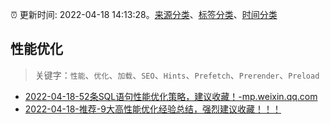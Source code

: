 :alarm_clock: 更新时间: 2022-04-18 14:13:28。[来源分类](../README.md)、[标签分类](../TAGS.md)、[时间分类](../TIMELINE.md)

## 性能优化


> 关键字：`性能`、`优化`、`加载`、`SEO`、`Hints`、`Prefetch`、`Prerender`、`Preload`



- [2022-04-18-52条SQL语句性能优化策略，建议收藏！-mp.weixin.qq.com](https://blogread.cn/news/go.php?idItem=15012&url=http%3A%2F%2Fmp.weixin.qq.com%2Fs%3F__biz%3DMzUyMzM2ODUwMA%3D%3D%26amp%3Bmid%3D2247493797%26amp%3Bidx%3D2%26amp%3Bsn%3D1dbc093793d9085034fa0c1297ab3aae%26amp%3Bchksm%3Dfa3f09fecd4880e89d1057391f9081c6370469beba67bf10415a1873130220d3e669066eea75%26amp%3Bscene%3D27%23wechat_redirect%26comefrom%3Dhttps%253A%252F%252Fblogread.cn%252Fnews%252F) 
- [2022-04-18-推荐-9大高性能优化经验总结，强烈建议收藏！！！](https://toutiao.io/k/26za4ep) 